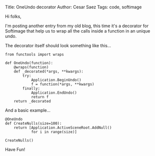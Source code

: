 Title: OneUndo decorator
Author: Cesar Saez
Tags: code, softimage

Hi folks,

I'm posting another entry from my old blog, this time it's a decorator
for Softimage that help us to wrap all the calls inside a function in an
unique undo.

The decorator itself should look something like this...

    from functools import wraps

    def OneUndo(function):
        @wraps(function)
        def _decorated(*args, **kwargs):
            try:
                Application.BeginUndo()
                f = function(*args, **kwargs)
            finally:
                Application.EndUndo()
                return f
        return _decorated

And a basic example...

    @OneUndo
    def CreateNulls(size=100):
        return [Application.ActiveSceneRoot.AddNull()
                for i in range(size)]

    CreateNulls()


Have Fun!
